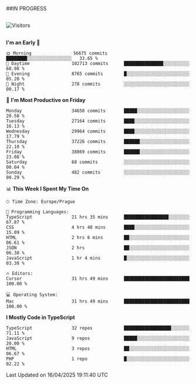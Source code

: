 ##IN PROGRESS
##
![Visitors](https://komarev.com/ghpvc/?username=petrbui&style=for-the-badge&label=Visitors+👀)



##
<!--
[![My GitHub stats](https://github-readme-stats.vercel.app/api?username=petrbui&theme=github_dark)](https://github.com/anuraghazra/github-readme-stats)

[![My wakatime stats](https://github-readme-stats.vercel.app/api/wakatime?username=petrbui&theme=github_dark)](https://github.com/anuraghazra/github-readme-stats)
-->
<!--START_SECTION:waka-->
**I'm an Early 🐤** 

```text
🌞 Morning                56675 commits       ████████░░░░░░░░░░░░░░░░░   33.65 % 
🌆 Daytime                102713 commits      ███████████████░░░░░░░░░░   60.98 % 
🌃 Evening                8765 commits        █░░░░░░░░░░░░░░░░░░░░░░░░   05.20 % 
🌙 Night                  278 commits         ░░░░░░░░░░░░░░░░░░░░░░░░░   00.17 % 
```
📅 **I'm Most Productive on Friday** 

```text
Monday                   34658 commits       █████░░░░░░░░░░░░░░░░░░░░   20.58 % 
Tuesday                  27164 commits       ████░░░░░░░░░░░░░░░░░░░░░   16.13 % 
Wednesday                29964 commits       ████░░░░░░░░░░░░░░░░░░░░░   17.79 % 
Thursday                 37226 commits       ██████░░░░░░░░░░░░░░░░░░░   22.10 % 
Friday                   38869 commits       ██████░░░░░░░░░░░░░░░░░░░   23.08 % 
Saturday                 68 commits          ░░░░░░░░░░░░░░░░░░░░░░░░░   00.04 % 
Sunday                   482 commits         ░░░░░░░░░░░░░░░░░░░░░░░░░   00.29 % 
```


📊 **This Week I Spent My Time On** 

```text
🕑︎ Time Zone: Europe/Prague

💬 Programming Languages: 
TypeScript               21 hrs 35 mins      █████████████████░░░░░░░░   67.87 % 
CSS                      4 hrs 48 mins       ████░░░░░░░░░░░░░░░░░░░░░   15.09 % 
HTML                     2 hrs 6 mins        ██░░░░░░░░░░░░░░░░░░░░░░░   06.61 % 
JSON                     2 hrs               ██░░░░░░░░░░░░░░░░░░░░░░░   06.30 % 
JavaScript               1 hr 4 mins         █░░░░░░░░░░░░░░░░░░░░░░░░   03.38 % 

🔥 Editors: 
Cursor                   31 hrs 49 mins      █████████████████████████   100.00 % 

💻 Operating System: 
Mac                      31 hrs 49 mins      █████████████████████████   100.00 % 
```

**I Mostly Code in TypeScript** 

```text
TypeScript               32 repos            ██████████████████░░░░░░░   71.11 % 
JavaScript               9 repos             █████░░░░░░░░░░░░░░░░░░░░   20.00 % 
HTML                     3 repos             ██░░░░░░░░░░░░░░░░░░░░░░░   06.67 % 
PHP                      1 repo              █░░░░░░░░░░░░░░░░░░░░░░░░   02.22 % 
```




 Last Updated on 16/04/2025 19:11:40 UTC
<!--END_SECTION:waka-->
